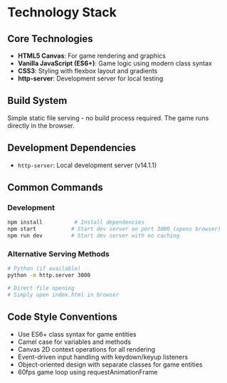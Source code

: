 # Technology Stack

## Core Technologies
- **HTML5 Canvas**: For game rendering and graphics
- **Vanilla JavaScript (ES6+)**: Game logic using modern class syntax
- **CSS3**: Styling with flexbox layout and gradients
- **http-server**: Development server for local testing

## Build System
Simple static file serving - no build process required. The game runs directly in the browser.

## Development Dependencies
- `http-server`: Local development server (v14.1.1)

## Common Commands

### Development
```bash
npm install          # Install dependencies
npm start           # Start dev server on port 3000 (opens browser)
npm run dev         # Start dev server with no caching
```

### Alternative Serving Methods
```bash
# Python (if available)
python -m http.server 3000

# Direct file opening
# Simply open index.html in browser
```

## Code Style Conventions
- Use ES6+ class syntax for game entities
- Camel case for variables and methods
- Canvas 2D context operations for all rendering
- Event-driven input handling with keydown/keyup listeners
- Object-oriented design with separate classes for game entities
- 60fps game loop using requestAnimationFrame